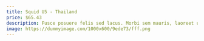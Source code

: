 ```yaml
---
title: Squid U5 - Thailand
price: $65.43
description: Fusce posuere felis sed lacus. Morbi sem mauris, laoreet ut, rhoncus aliquet, pulvinar sed, nisl. Nunc rhoncus dui vel sem.
image: https://dummyimage.com/1000x600/9ede73/fff.png
---
```


